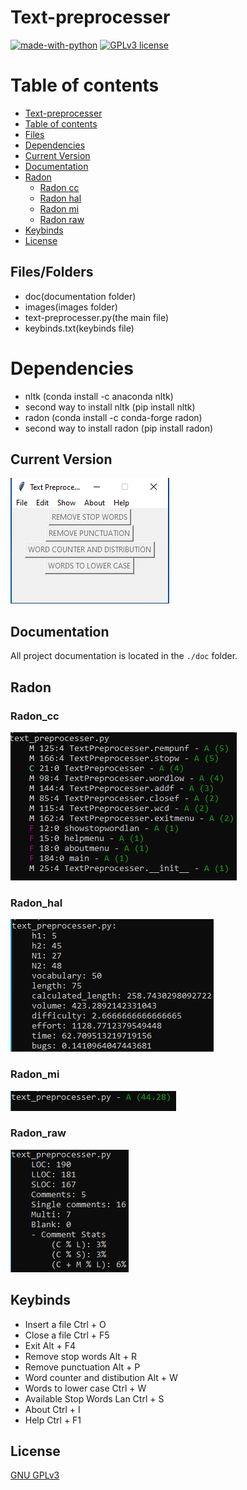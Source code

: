 # Text-preprocesser


[![made-with-python](https://img.shields.io/badge/Made%20with-Python-1f425f.svg)](https://www.python.org/) [![GPLv3 license](https://img.shields.io/badge/License-GPLv3-blue.svg)](http://perso.crans.org/besson/LICENSE.html)


# Table of contents

<!--ts-->
  * [Text-preprocesser](#Text-preprocesser)
  * [Table of contents](#Table_of_contents)
  * [Files](#Files)
  * [Dependencies](#Dependencies)
  * [Current Version](#Current_Version)
  * [Documentation](#Documentation)
  * [Radon](#Radon)
    * [Radon cc](#Radon_cc)
    * [Radon hal](#Radon_hal)
    * [Radon mi](#Radon_mi)
    * [Radon raw](#Radon_raw)
  * [Keybinds](#Keybinds)
  * [License](#License)


## Files/Folders
<ul>
  <li> doc(documentation folder) </li>
  <li> images(images folder) </li>
  <li> text-preprocesser.py(the main file)</li>
  <li> keybinds.txt(keybinds file) </li>
</ul>

# Dependencies

<ul>
  <li> nltk (conda install -c anaconda nltk) </li>
  <li> second way to install nltk (pip install nltk) </li>
  <li> radon (conda install -c conda-forge radon) </li>
  <li> second way to install radon (pip install radon) </li>
</ul>


## Current Version

<p><img src ="images/text pre version.png" title = "TEXT-PREPROCESSER  Version"/> </p>

## Documentation

All project documentation is located in the `./doc`  folder.

## Radon

### Radon_cc

<p><img src ="images/text_preprocesser radon cc.png" title = "Text Preprocesser radon cc"/> </p>

### Radon_hal

<p><img src ="images/text_preprocesser radon hal.png" title = "Text Preprocesser radon hal"/> </p>

### Radon_mi

<p><img src ="images/text_preprocesser radon mi.png" title = "Text Preprocesser radon mi"/> </p>

### Radon_raw

<p><img src ="images/text_preprocesser radon raw.png" title = "Text Preprocesser radon raw"/> </p>

## Keybinds

<ul>
<li> Insert a file Ctrl + O </li>
<li> Close a file Ctrl + F5 </li>
<li> Exit Alt + F4 </li>
<li> Remove stop words Alt + R </li>
<li> Remove punctuation Alt + P </li>
<li> Word counter and distibution Alt + W </li>
<li> Words to lower case Ctrl + W </li>
<li> Available Stop Words Lan Ctrl + S </li>
<li> About Ctrl + I </li>
<li> Help Ctrl + F1 </li>
</ul>



## License
[GNU GPLv3](https://choosealicense.com/licenses/gpl-3.0/)

